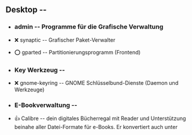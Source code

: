 ##  Desktop  --

- ###  admin -- Programme für die Grafische Verwaltung

[//]: # (Carsten: Das ist meiner Meinung nach das benutzerfreundlichste Paketmanager-Frontend)
- :x:  synaptic  -- Grafischer Paket-Verwalter

- :o:  gparted  --		Partitionierungsprogramm (Frontend)

- ###  Key Werkzeug  --

- :x:  gnome-keyring  --  GNOME Schlüsselbund-Dienste (Daemon und Werkzeuge)

- ### E-Bookverwaltung  --
- :+1:  Calibre  -- dein digitales Bücherregal mit Reader und Unterstützung beinahe aller Datei-Formate für e-Books. Er konvertiert auch unter
